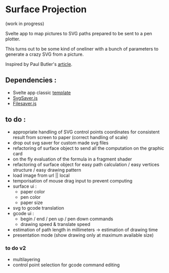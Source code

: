 # Surface Projection
(work in progress)


Svelte app to map pictures to SVG paths prepared to be sent to a pen plotter.

This turns out to be some kind of oneliner with a bunch of parameters to generate a crazy SVG from a picture.

Inspired by Paul Butler's [article](https://nb.paulbutler.org/surface-projection/).


## Dependencies :
*  Svelte app classic [template](https://github.com/sveltejs/template)
*  [SvgSaver.js](https://github.com/Hypercubed/svgsaver)
*  [Filesaver.js](https://github.com/eligrey/FileSaver.js)



## to do :
*  appropriate handling of SVG control points coordinates for consistent result from screen to paper (correct handling of scale)
*  drop out svg saver for custom made svg files
*  refactoring of surface object to send all the computation on the graphic card
*  on the fly evaluation of the formula in a fragment shader
*  refactoring of surface object for easy path calculation / easy vertices structure / easy drawing pattern
*  load image from url || local
* temporisation of mouse drag input to prevent computing
* surface ui :
    *    paper color
    *    pen color
    *    paper size
*  svg to gcode translation
* gcode ui :
    *    begin / end / pen up / pen down commands
    *    drawing speed & translate speed
*  estimation of path length in millimeters -> estimation of drawing time
* presentation mode (show drawing only at maximum available size)

### to do v2
* multilayering
* control point selection for gcode command editing